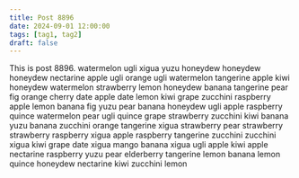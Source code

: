 ```yaml
---
title: Post 8896
date: 2024-09-01 12:00:00
tags: [tag1, tag2]
draft: false
---
```

This is post 8896.
watermelon
ugli
xigua
yuzu
honeydew
honeydew
honeydew
nectarine
apple
ugli
orange
ugli
watermelon
tangerine
apple
kiwi
honeydew
watermelon
strawberry
lemon
honeydew
banana
tangerine
pear
fig
orange
cherry
date
apple
date
lemon
kiwi
grape
zucchini
raspberry
apple
lemon
banana
fig
yuzu
pear
banana
honeydew
ugli
apple
raspberry
quince
watermelon
pear
ugli
quince
grape
strawberry
zucchini
kiwi
banana
yuzu
banana
zucchini
orange
tangerine
xigua
strawberry
pear
strawberry
strawberry
raspberry
xigua
apple
raspberry
tangerine
zucchini
zucchini
xigua
kiwi
grape
date
xigua
mango
banana
xigua
ugli
apple
kiwi
apple
nectarine
raspberry
yuzu
pear
elderberry
tangerine
lemon
banana
lemon
quince
honeydew
nectarine
kiwi
zucchini
lemon
